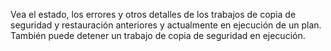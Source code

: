 Vea el estado, los errores y otros detalles de los trabajos de copia de seguridad y restauración anteriores y actualmente en ejecución de un plan. También puede detener un trabajo de copia de seguridad en ejecución.
